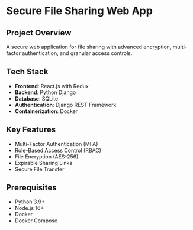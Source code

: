 # Secure File Sharing Web App

## Project Overview
A secure web application for file sharing with advanced encryption, multi-factor authentication, and granular access controls.

## Tech Stack
- **Frontend**: React.js with Redux
- **Backend**: Python Django
- **Database**: SQLite
- **Authentication**: Django REST Framework
- **Containerization**: Docker

## Key Features
- Multi-Factor Authentication (MFA)
- Role-Based Access Control (RBAC)
- File Encryption (AES-256)
- Expirable Sharing Links
- Secure File Transfer

## Prerequisites
- Python 3.9+
- Node.js 16+
- Docker
- Docker Compose